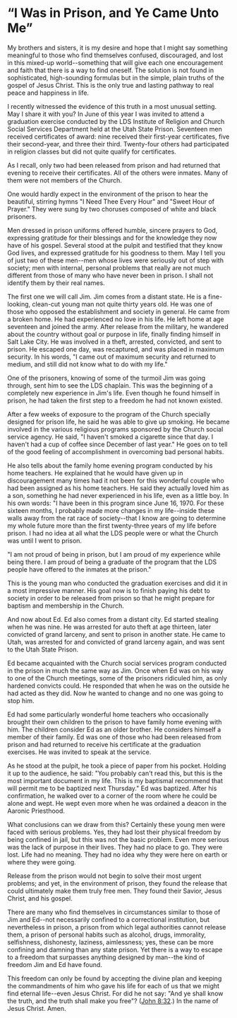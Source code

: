 # “I Was in Prison, and Ye Came Unto Me”

My brothers and sisters, it is my desire and hope that I might say something
meaningful to those who find themselves confused, discouraged, and lost in
this mixed-up world--something that will give each one encouragement and faith
that there is a way to find oneself. The solution is not found in
sophisticated, high-sounding formulas but in the simple, plain truths of the
gospel of Jesus Christ. This is the only true and lasting pathway to real
peace and happiness in life.

I recently witnessed the evidence of this truth in a most unusual setting. May
I share it with you? In June of this year I was invited to attend a graduation
exercise conducted by the LDS Institute of Religion and Church Social Services
Department held at the Utah State Prison. Seventeen men received certificates
of award: nine received their first-year certificates, five their second-year,
and three their third. Twenty-four others had participated in religion classes
but did not quite qualify for certificates.

As I recall, only two had been released from prison and had returned that
evening to receive their certificates. All of the others were inmates. Many of
them were not members of the Church.

One would hardly expect in the environment of the prison to hear the
beautiful, stirring hymns "I Need Thee Every Hour" and "Sweet Hour of Prayer."
They were sung by two choruses composed of white and black prisoners.

Men dressed in prison uniforms offered humble, sincere prayers to God,
expressing gratitude for their blessings and for the knowledge they now have
of his gospel. Several stood at the pulpit and testified that they know God
lives, and expressed gratitude for his goodness to them. May I tell you of
just two of these men--men whose lives were seriously out of step with
society; men with internal, personal problems that really are not much
different from those of many who have never been in prison. I shall not
identify them by their real names.

The first one we will call Jim. Jim comes from a distant state. He is a fine-
looking, clean-cut young man not quite thirty years old. He was one of those
who opposed the establishment and society in general. He came from a broken
home. He had experienced no love in his life. He left home at age seventeen
and joined the army. After release from the military, he wandered about the
country without goal or purpose in life, finally finding himself in Salt Lake
City. He was involved in a theft, arrested, convicted, and sent to prison. He
escaped one day, was recaptured, and was placed in maximum security. In his
words, "I came out of maximum security and returned to medium, and still did
not know what to do with my life."

One of the prisoners, knowing of some of the turmoil Jim was going through,
sent him to see the LDS chaplain. This was the beginning of a completely new
experience in Jim's life. Even though he found himself in prison, he had taken
the first step to a freedom he had not known existed.

After a few weeks of exposure to the program of the Church specially designed
for prison life, he said he was able to give up smoking. He became involved in
the various religious programs sponsored by the Church social service agency.
He said, "I haven't smoked a cigarette since that day. I haven't had a cup of
coffee since December of last year." He goes on to tell of the good feeling of
accomplishment in overcoming bad personal habits.

He also tells about the family home evening program conducted by his home
teachers. He explained that he would have given up in discouragement many
times had it not been for this wonderful couple who had been assigned as his
home teachers. He said they actually loved him as a son, something he had
never experienced in his life, even as a little boy. In his own words: "I have
been in this program since June 16, 1970. For these sixteen months, I probably
made more changes in my life--inside these walls away from the rat race of
society--that I know are going to determine my whole future more than the
first twenty-three years of my life before prison. I had no idea at all what
the LDS people were or what the Church was until I went to prison.

"I am not proud of being in prison, but I am proud of my experience while
being there. I am proud of being a graduate of the program that the LDS people
have offered to the inmates at the prison."

This is the young man who conducted the graduation exercises and did it in a
most impressive manner. His goal now is to finish paying his debt to society
in order to be released from prison so that he might prepare for baptism and
membership in the Church.

And now about Ed. Ed also comes from a distant city. Ed started stealing when
he was nine. He was arrested for auto theft at age thirteen, later convicted
of grand larceny, and sent to prison in another state. He came to Utah, was
arrested for and convicted of grand larceny again, and was sent to the Utah
State Prison.

Ed became acquainted with the Church social services program conducted in the
prison in much the same way as Jim. Once when Ed was on his way to one of the
Church meetings, some of the prisoners ridiculed him, as only hardened
convicts could. He responded that when he was on the outside he had acted as
they did. Now he wanted to change and no one was going to stop him.

Ed had some particularly wonderful home teachers who occasionally brought
their own children to the prison to have family home evening with him. The
children consider Ed as an older brother. He considers himself a member of
their family. Ed was one of those who had been released from prison and had
returned to receive his certificate at the graduation exercises. He was
invited to speak at the service.

As he stood at the pulpit, he took a piece of paper from his pocket. Holding
it up to the audience, he said: "You probably can't read this, but this is the
most important document in my life. This is my baptismal recommend that will
permit me to be baptized next Thursday." Ed was baptized. After his
confirmation, he walked over to a corner of the room where he could be alone
and wept. He wept even more when he was ordained a deacon in the Aaronic
Priesthood.

What conclusions can we draw from this? Certainly these young men were faced
with serious problems. Yes, they had lost their physical freedom by being
confined in jail, but this was not the basic problem. Even more serious was
the lack of purpose in their lives. They had no place to go. They were lost.
Life had no meaning. They had no idea why they were here on earth or where
they were going.

Release from the prison would not begin to solve their most urgent problems;
and yet, in the environment of prison, they found the release that could
ultimately make them truly free men. They found their Savior, Jesus Christ,
and his gospel.

There are many who find themselves in circumstances similar to those of Jim
and Ed--not necessarily confined to a correctional institution, but
nevertheless in prison, a prison from which legal authorities cannot release
them, a prison of personal habits such as alcohol, drugs, immorality,
selfishness, dishonesty, laziness, aimlessness; yes, these can be more
confining and damning than any state prison. Yet there is a way to escape to a
freedom that surpasses anything designed by man--the kind of freedom Jim and
Ed have found.

This freedom can only be found by accepting the divine plan and keeping the
commandments of him who gave his life for each of us that we might find
eternal life--even Jesus Christ. For did he not say: "And ye shall know the
truth, and the truth shall make you free"? ([John
8:32](https://www.lds.org/scriptures/nt/john/8.32?lang=eng#31).) In the name
of Jesus Christ. Amen.

